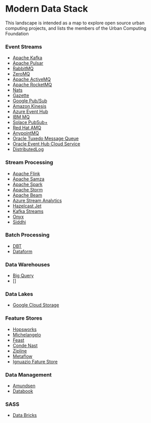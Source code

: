 # Modern Data Stack

This landscape is intended as a map to explore open source urban computing projects, and lists the members of the Urban Computing Foundation


### Event Streams
- [Apache Kafka](https://kafka.apache.org/)
- [Apache Pulsar](https://pulsar.apache.org/)
- [RabbitMQ](https://www.rabbitmq.com/)
- [ZeroMQ](https://zeromq.org/)
- [Apache ActiveMQ](https://activemq.apache.org/)
- [Apache RocketMQ](https://rocketmq.apache.org/)
- [Nats](https://nats.io/)
- [Gazette](https://gazette.readthedocs.io/en/latest/)
- [Google Pub/Sub](https://cloud.google.com/pubsub)
- [Amazon Kinesis](https://aws.amazon.com/kinesis/)
- [Azure Event Hub](https://docs.microsoft.com/en-us/azure/event-hubs/event-hubs-about)
- [IBM MQ](https://www.ibm.com/products/mq)
- [Solace PubSub+](https://solace.com/products/event-broker/software/)
- [Red Hat AMQ](https://www.redhat.com/en/technologies/jboss-middleware/amq)
- [AnypointMQ](https://docs.mulesoft.com/mq/)
- [Oracle Tuxedo Message Queue](https://docs.oracle.com/cd/E35855_01/otmq/docs12c/overview/overview.html)
- [Oracle Event Hub Cloud Service](https://docs.oracle.com/en/cloud/paas/event-hub-cloud/index.html)
- [DistributedLog](http://bookkeeper.apache.org/distributedlog/)

### Stream Processing
- [Apache Flink](https://flink.apache.org/)
- [Apache Samza]()
- [Apache Spark]()
- [Apache Storm]()
- [Apache Beam]()
- [Azure Stream Analytics]()
- [Hazelcast Jet]()
- [Kafka Streams]()
- [Onyx]()
- [Siddhi]()

### Batch Processing 
- [DBT](getdbt.com)
- [Dataform](https://dataform.co/)

### Data Warehouses
- [Big Query]()
- []

### Data Lakes
- [Google Cloud Storage]()

### Feature Stores
- [Hopsworks](https://github.com/logicalclocks/hopsworks)
- [Michelangelo](https://eng.uber.com/michelangelo-model-representation/)
- [Feast](https://github.com/gojek/feast)
- [Conde Nast](https://technology.condenast.com/story/accelerating-machine-learning-with-the-feature-store-service)
- [Zipline](https://www.topbots.com/zipline-data-management-framework-by-airbnb/)
- [Metaflow](https://www.youtube.com/watch?v=fOSZuONmLbA&feature=youtu.be)
- [Ignuazio Fature Store](https://www.iguazio.com/featurestore/)

### Data Management
- [Amundsen]()
- [Databook]()

### SASS
- [Data Bricks](https://databricks.com/)